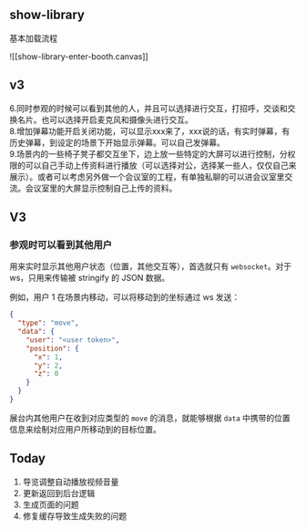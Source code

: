 ## show-library

基本加载流程

![[show-library-enter-booth.canvas]]

## v3

6.同时参观的时候可以看到其他的人，并且可以选择进行交互，打招呼，交谈和交换名片。也可以选择开启麦克风和摄像头进行交互。   
8.增加弹幕功能开启关闭功能，可以显示xxx来了，xxx说的话，有实时弹幕，有历史弹幕，到设定的场景下开始显示弹幕。可以自己发弹幕。  
9.场景内的一些椅子凳子都交互坐下，边上放一些特定的大屏可以进行控制，分权限的可以自己手动上传资料进行播放（可以选择对公，选择某一些人，仅仅自己来展示）。或者可以考虑另外做一个会议室的工程，有单独私聊的可以进会议室里交流。会议室里的大屏显示控制自己上传的资料。

## V3

### 参观时可以看到其他用户

用来实时显示其他用户状态（位置，其他交互等），首选就只有 `websocket`。对于 ws，只用来传输被 stringify 的 JSON 数据。

例如，用户 1 在场景内移动，可以将移动到的坐标通过 ws 发送：

```json
{
  "type": "move",
  "data": {
	"user": "<user token>",
    "position": {
      "x": 1,
      "y": 2,
      "z": 0
    }
  }
}
```

展台内其他用户在收到对应类型的 `move` 的消息，就能够根据 `data` 中携带的位置信息来绘制对应用户所移动到的目标位置。
## Today

1. 导览调整自动播放视频音量
2. 更新返回到后台逻辑
3. 生成页面的问题
4. 修复缓存导致生成失败的问题